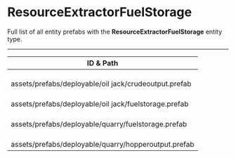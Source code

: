 # ResourceExtractorFuelStorage
Full list of all <Badge type="warning" text="4"/> entity prefabs with the **ResourceExtractorFuelStorage** entity type.

---
| ID & Path |
| --- |
| <Badge type="tip" text="70163214"/> <br> assets/prefabs/deployable/oil jack/crudeoutput.prefab |
| <Badge type="tip" text="4260630588"/> <br> assets/prefabs/deployable/oil jack/fuelstorage.prefab |
| <Badge type="tip" text="362963830"/> <br> assets/prefabs/deployable/quarry/fuelstorage.prefab |
| <Badge type="tip" text="875142383"/> <br> assets/prefabs/deployable/quarry/hopperoutput.prefab |
